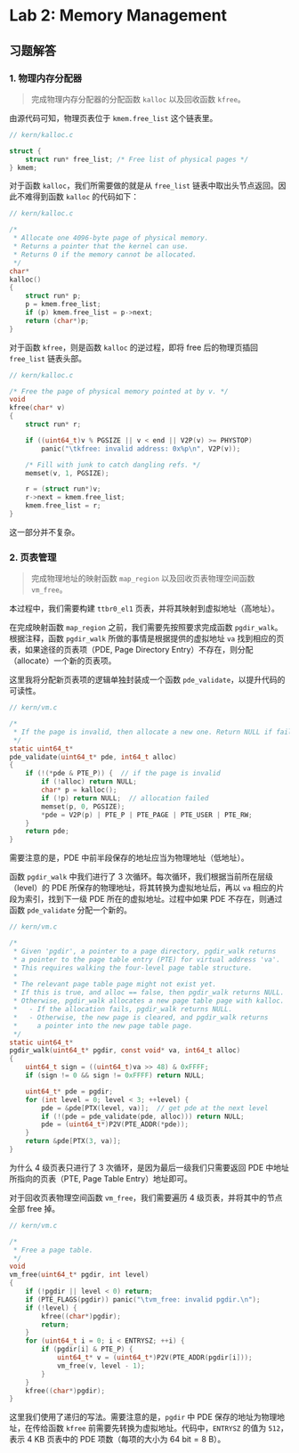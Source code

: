 # Lab 2: Memory Management

## 习题解答

### 1. 物理内存分配器

> 完成物理内存分配器的分配函数 `kalloc` 以及回收函数 `kfree`。

由源代码可知，物理页表位于 `kmem.free_list` 这个链表里。

```c {.line-numbers}
// kern/kalloc.c

struct {
    struct run* free_list; /* Free list of physical pages */
} kmem;
```

对于函数 `kalloc`，我们所需要做的就是从 `free_list` 链表中取出头节点返回。因此不难得到函数 `kalloc` 的代码如下：

```c {.line-numbers}
// kern/kalloc.c

/*
 * Allocate one 4096-byte page of physical memory.
 * Returns a pointer that the kernel can use.
 * Returns 0 if the memory cannot be allocated.
 */
char*
kalloc()
{
    struct run* p;
    p = kmem.free_list;
    if (p) kmem.free_list = p->next;
    return (char*)p;
}
```

对于函数 `kfree`，则是函数 `kalloc` 的逆过程，即将 free 后的物理页插回 `free_list` 链表头部。

```c {.line-numbers}
// kern/kalloc.c

/* Free the page of physical memory pointed at by v. */
void
kfree(char* v)
{
    struct run* r;

    if ((uint64_t)v % PGSIZE || v < end || V2P(v) >= PHYSTOP)
        panic("\tkfree: invalid address: 0x%p\n", V2P(v));

    /* Fill with junk to catch dangling refs. */
    memset(v, 1, PGSIZE);

    r = (struct run*)v;
    r->next = kmem.free_list;
    kmem.free_list = r;
}
```

这一部分并不复杂。

### 2. 页表管理

> 完成物理地址的映射函数 `map_region` 以及回收页表物理空间函数 `vm_free`。

本过程中，我们需要构建 `ttbr0_el1` 页表，并将其映射到虚拟地址（高地址）。

在完成映射函数 `map_region` 之前，我们需要先按照要求完成函数 `pgdir_walk`。根据注释，函数 `pgdir_walk` 所做的事情是根据提供的虚拟地址 `va` 找到相应的页表，如果途径的页表项（PDE, Page Directory Entry）不存在，则分配（allocate）一个新的页表项。

这里我将分配新页表项的逻辑单独封装成一个函数 `pde_validate`，以提升代码的可读性。

```c {.line-numbers}
// kern/vm.c

/*
 * If the page is invalid, then allocate a new one. Return NULL if failed.
 */
static uint64_t*
pde_validate(uint64_t* pde, int64_t alloc)
{
    if (!(*pde & PTE_P)) {  // if the page is invalid
        if (!alloc) return NULL;
        char* p = kalloc();
        if (!p) return NULL;  // allocation failed
        memset(p, 0, PGSIZE);
        *pde = V2P(p) | PTE_P | PTE_PAGE | PTE_USER | PTE_RW;
    }
    return pde;
}
```

需要注意的是，PDE 中前半段保存的地址应当为物理地址（低地址）。

函数 `pgdir_walk` 中我们进行了 3 次循环。每次循环，我们根据当前所在层级（level）的 PDE 所保存的物理地址，将其转换为虚拟地址后，再以 `va` 相应的片段为索引，找到下一级 PDE 所在的虚拟地址。过程中如果 PDE 不存在，则通过函数 `pde_validate` 分配一个新的。

```c {.line-numbers}
// kern/vm.c

/*
 * Given 'pgdir', a pointer to a page directory, pgdir_walk returns
 * a pointer to the page table entry (PTE) for virtual address 'va'.
 * This requires walking the four-level page table structure.
 *
 * The relevant page table page might not exist yet.
 * If this is true, and alloc == false, then pgdir_walk returns NULL.
 * Otherwise, pgdir_walk allocates a new page table page with kalloc.
 *   - If the allocation fails, pgdir_walk returns NULL.
 *   - Otherwise, the new page is cleared, and pgdir_walk returns
 *     a pointer into the new page table page.
 */
static uint64_t*
pgdir_walk(uint64_t* pgdir, const void* va, int64_t alloc)
{
    uint64_t sign = ((uint64_t)va >> 48) & 0xFFFF;
    if (sign != 0 && sign != 0xFFFF) return NULL;

    uint64_t* pde = pgdir;
    for (int level = 0; level < 3; ++level) {
        pde = &pde[PTX(level, va)];  // get pde at the next level
        if (!(pde = pde_validate(pde, alloc))) return NULL;
        pde = (uint64_t*)P2V(PTE_ADDR(*pde));
    }
    return &pde[PTX(3, va)];
}
```

为什么 4 级页表只进行了 3 次循环，是因为最后一级我们只需要返回 PDE 中地址所指向的页表（PTE, Page Table Entry）地址即可。

对于回收页表物理空间函数 `vm_free`，我们需要遍历 4 级页表，并将其中的节点全部 free 掉。

```c {.line-numbers}
// kern/vm.c

/*
 * Free a page table.
 */
void
vm_free(uint64_t* pgdir, int level)
{
    if (!pgdir || level < 0) return;
    if (PTE_FLAGS(pgdir)) panic("\tvm_free: invalid pgdir.\n");
    if (!level) {
        kfree((char*)pgdir);
        return;
    }
    for (uint64_t i = 0; i < ENTRYSZ; ++i) {
        if (pgdir[i] & PTE_P) {
            uint64_t* v = (uint64_t*)P2V(PTE_ADDR(pgdir[i]));
            vm_free(v, level - 1);
        }
    }
    kfree((char*)pgdir);
}
```

这里我们使用了递归的写法。需要注意的是，`pgdir` 中 PDE 保存的地址为物理地址，在传给函数 `kfree` 前需要先转换为虚拟地址。代码中，`ENTRYSZ` 的值为 `512`，表示 $4\ \mathrm{KB}$ 页表中的 PDE 项数（每项的大小为 $64\ \mathrm{bit} = 8\ \mathrm{B}$）。
